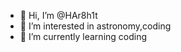 - 👋 Hi, I’m @HAr8h1t
- 👀 I’m interested in astronomy,coding
- 🌱 I’m currently learning coding

<!---
HAr8h1t/HAr8h1t is a ✨ special ✨ repository because its `README.md` (this file) appears on your GitHub profile.
You can click the Preview link to take a look at your changes.
--->
